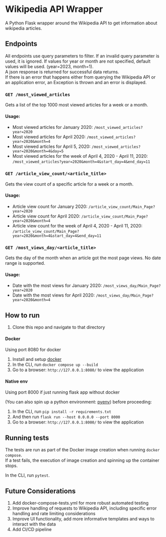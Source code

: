 # Wikipedia API Wrapper

A Python Flask wrapper around the Wikipedia API to get information about wikipedia articles.

## Endpoints

All endpoints use query parameters to filter. If an invalid query parameter is used, it is ignored. If values for year or month are not specified, default values will be used. (year=2023, month=1).<br />
A json response is returned for successful data returns.<br />
If there is an error that happens either from querying the Wikipedia API or an application error, an Exception is thrown and an error is displayed.

### `GET /most_viewed_articles`

Gets a list of the top 1000 most viewed articles for a week or a month.

#### Usage:

- Most viewed articles for January 2020: `/most_viewed_articles?year=2020`
- Most viewed articles for April 2020: `/most_viewed_articles?year=2020&month=4`
- Most viewed articles for April 5, 2020: `/most_viewed_articles?year=2020&month=4&day=5`
- Most viewed articles for the week of April 4, 2020 - April 11, 2020: `/most_viewed_articles?year=2020&month=4&start_day=4&end_day=11`

### `GET /article_view_count/<article_title>`

Gets the view count of a specific article for a week or a month.

#### Usage:

- Article view count for January 2020: `/article_view_count/Main_Page?year=2020`
- Article view count for April 2020: `/article_view_count/Main_Page?year=2020&month=4`
- Article view count for the week of April 4, 2020 - April 11, 2020: `/article_view_count/Main_Page?year=2020&month=4&start_day=4&end_day=11`

### `GET /most_views_day/<article_title>`

Gets the day of the month when an article got the most page views. No date range is supported.

#### Usage:

- Date with the most views for January 2020: `/most_views_day/Main_Page?year=2020`
- Date with the most views for April 2020: `/most_views_day/Main_Page?year=2020&month=4`

## How to run

1. Clone this repo and navigate to that directory

#### Docker

Using port 8080 for docker

1. Install and setup [docker](https://docs.docker.com/get-docker/)
2. In the CLI, run `docker compose up --build`
3. Go to a browser: `http://127.0.0.1:8080/` to view the application

#### Native env

Using port 8000 if just running flask app without docker

(You can also spin up a python environment: [pyenv](https://github.com/pyenv/pyenv)) before proceeding:

1. In the CLI, run `pip install -r requirements.txt`
2. And then run `flask run --host 0.0.0.0 --port 8000`
3. Go to a browser: `http://127.0.0.1:8000/` to view the application

## Running tests

The tests are run as part of the Docker image creation when running `docker compose`.<br />
If a test fails, the execution of image creation and spinning up the container stops.

In the CLI, run `pytest`.

## Future Considerations

1. Add docker-compose-tests.yml for more robust automated testing
2. Improve handling of requests to Wikipedia API, including specific error handling and rate limiting considerations
3. Improve UI functionality, add more informative templates and ways to interact with the data
4. Add CI/CD pipeline

